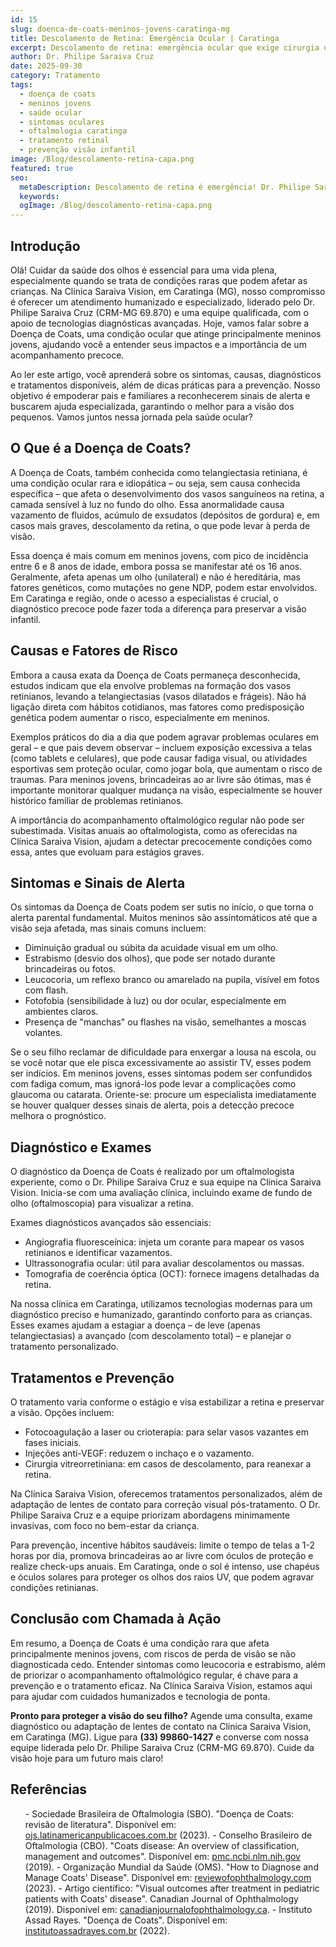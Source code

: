 ```yaml
---
id: 15
slug: doenca-de-coats-meninos-jovens-caratinga-mg
title: Descolamento de Retina: Emergência Ocular | Caratinga
excerpt: Descolamento de retina: emergência ocular que exige cirurgia urgente. Dr. Philipe Saraiva oferece atendimento rápido em Caratinga, MG.
author: Dr. Philipe Saraiva Cruz
date: 2025-09-30
category: Tratamento
tags:
  - doença de coats
  - meninos jovens
  - saúde ocular
  - sintomas oculares
  - oftalmologia caratinga
  - tratamento retinal
  - prevenção visão infantil
image: /Blog/descolamento-retina-capa.png
featured: true
seo:
  metaDescription: Descolamento de retina é emergência! Dr. Philipe Saraiva trata com cirurgia urgente em Caratinga, MG. Salve sua visão. Atendimento rápido!
  keywords: 
  ogImage: /Blog/descolamento-retina-capa.png
---
```


## Introdução

Olá! Cuidar da saúde dos olhos é essencial para uma vida plena, especialmente quando se trata de condições raras que podem afetar as crianças. Na Clínica Saraiva Vision, em Caratinga (MG), nosso compromisso é oferecer um atendimento humanizado e especializado, liderado pelo Dr. Philipe Saraiva Cruz (CRM-MG 69.870) e uma equipe qualificada, com o apoio de tecnologias diagnósticas avançadas. Hoje, vamos falar sobre a Doença de Coats, uma condição ocular que atinge principalmente meninos jovens, ajudando você a entender seus impactos e a importância de um acompanhamento precoce.

Ao ler este artigo, você aprenderá sobre os sintomas, causas, diagnósticos e tratamentos disponíveis, além de dicas práticas para a prevenção. Nosso objetivo é empoderar pais e familiares a reconhecerem sinais de alerta e buscarem ajuda especializada, garantindo o melhor para a visão dos pequenos. Vamos juntos nessa jornada pela saúde ocular?

## O Que é a Doença de Coats?

A Doença de Coats, também conhecida como telangiectasia retiniana, é uma condição ocular rara e idiopática – ou seja, sem causa conhecida específica – que afeta o desenvolvimento dos vasos sanguíneos na retina, a camada sensível à luz no fundo do olho. Essa anormalidade causa vazamento de fluidos, acúmulo de exsudatos (depósitos de gordura) e, em casos mais graves, descolamento da retina, o que pode levar à perda de visão.

Essa doença é mais comum em meninos jovens, com pico de incidência entre 6 e 8 anos de idade, embora possa se manifestar até os 16 anos. Geralmente, afeta apenas um olho (unilateral) e não é hereditária, mas fatores genéticos, como mutações no gene NDP, podem estar envolvidos. Em Caratinga e região, onde o acesso a especialistas é crucial, o diagnóstico precoce pode fazer toda a diferença para preservar a visão infantil.

## Causas e Fatores de Risco

Embora a causa exata da Doença de Coats permaneça desconhecida, estudos indicam que ela envolve problemas na formação dos vasos retinianos, levando a telangiectasias (vasos dilatados e frágeis). Não há ligação direta com hábitos cotidianos, mas fatores como predisposição genética podem aumentar o risco, especialmente em meninos.

Exemplos práticos do dia a dia que podem agravar problemas oculares em geral – e que pais devem observar – incluem exposição excessiva a telas (como tablets e celulares), que pode causar fadiga visual, ou atividades esportivas sem proteção ocular, como jogar bola, que aumentam o risco de traumas. Para meninos jovens, brincadeiras ao ar livre são ótimas, mas é importante monitorar qualquer mudança na visão, especialmente se houver histórico familiar de problemas retinianos.

A importância do acompanhamento oftalmológico regular não pode ser subestimada. Visitas anuais ao oftalmologista, como as oferecidas na Clínica Saraiva Vision, ajudam a detectar precocemente condições como essa, antes que evoluam para estágios graves.

## Sintomas e Sinais de Alerta

Os sintomas da Doença de Coats podem ser sutis no início, o que torna o alerta parental fundamental. Muitos meninos são assintomáticos até que a visão seja afetada, mas sinais comuns incluem:

  - Diminuição gradual ou súbita da acuidade visual em um olho.
  - Estrabismo (desvio dos olhos), que pode ser notado durante brincadeiras ou fotos.
  - Leucocoria, um reflexo branco ou amarelado na pupila, visível em fotos com flash.
  - Fotofobia (sensibilidade à luz) ou dor ocular, especialmente em ambientes claros.
  - Presença de "manchas" ou flashes na visão, semelhantes a moscas volantes.

Se o seu filho reclamar de dificuldade para enxergar a lousa na escola, ou se você notar que ele pisca excessivamente ao assistir TV, esses podem ser indícios. Em meninos jovens, esses sintomas podem ser confundidos com fadiga comum, mas ignorá-los pode levar a complicações como glaucoma ou catarata. Oriente-se: procure um especialista imediatamente se houver qualquer desses sinais de alerta, pois a detecção precoce melhora o prognóstico.

## Diagnóstico e Exames

O diagnóstico da Doença de Coats é realizado por um oftalmologista experiente, como o Dr. Philipe Saraiva Cruz e sua equipe na Clínica Saraiva Vision. Inicia-se com uma avaliação clínica, incluindo exame de fundo de olho (oftalmoscopia) para visualizar a retina.

Exames diagnósticos avançados são essenciais:

  - Angiografia fluoresceínica: injeta um corante para mapear os vasos retinianos e identificar vazamentos.
  - Ultrassonografia ocular: útil para avaliar descolamentos ou massas.
  - Tomografia de coerência óptica (OCT): fornece imagens detalhadas da retina.

Na nossa clínica em Caratinga, utilizamos tecnologias modernas para um diagnóstico preciso e humanizado, garantindo conforto para as crianças. Esses exames ajudam a estagiar a doença – de leve (apenas telangiectasias) a avançado (com descolamento total) – e planejar o tratamento personalizado.

## Tratamentos e Prevenção

O tratamento varia conforme o estágio e visa estabilizar a retina e preservar a visão. Opções incluem:

  - Fotocoagulação a laser ou crioterapia: para selar vasos vazantes em fases iniciais.
  - Injeções anti-VEGF: reduzem o inchaço e o vazamento.
  - Cirurgia vitreorretiniana: em casos de descolamento, para reanexar a retina.

Na Clínica Saraiva Vision, oferecemos tratamentos personalizados, além de adaptação de lentes de contato para correção visual pós-tratamento. O Dr. Philipe Saraiva Cruz e a equipe priorizam abordagens minimamente invasivas, com foco no bem-estar da criança.

Para prevenção, incentive hábitos saudáveis: limite o tempo de telas a 1-2 horas por dia, promova brincadeiras ao ar livre com óculos de proteção e realize check-ups anuais. Em Caratinga, onde o sol é intenso, use chapéus e óculos solares para proteger os olhos dos raios UV, que podem agravar condições retinianas.

## Conclusão com Chamada à Ação

Em resumo, a Doença de Coats é uma condição rara que afeta principalmente meninos jovens, com riscos de perda de visão se não diagnosticada cedo. Entender sintomas como leucocoria e estrabismo, além de priorizar o acompanhamento oftalmológico regular, é chave para a prevenção e o tratamento eficaz. Na Clínica Saraiva Vision, estamos aqui para ajudar com cuidados humanizados e tecnologia de ponta.

**Pronto para proteger a visão do seu filho?** Agende uma consulta, exame diagnóstico ou adaptação de lentes de contato na Clínica Saraiva Vision, em Caratinga (MG). Ligue para **(33) 99860-1427** e converse com nossa equipe liderada pelo Dr. Philipe Saraiva Cruz (CRM-MG 69.870). Cuide da visão hoje para um futuro mais claro!

## Referências

<ol>
  - Sociedade Brasileira de Oftalmologia (SBO). "Doença de Coats: revisão de literatura". Disponível em: <a href="https://ojs.latinamericanpublicacoes.com.br/ojs/index.php/ah/article/download/2254/2012/6347" target="_blank" rel="noopener noreferrer">ojs.latinamericanpublicacoes.com.br</a> (2023).
  - Conselho Brasileiro de Oftalmologia (CBO). "Coats disease: An overview of classification, management and outcomes". Disponível em: <a href="https://pmc.ncbi.nlm.nih.gov/articles/PMC6552590/" target="_blank" rel="noopener noreferrer">pmc.ncbi.nlm.nih.gov</a> (2019).
  - Organização Mundial da Saúde (OMS). "How to Diagnose and Manage Coats' Disease". Disponível em: <a href="https://www.reviewofophthalmology.com/article/how-to-diagnose-and-manage-coatsand8217-disease-42782" target="_blank" rel="noopener noreferrer">reviewofophthalmology.com</a> (2023).
  - Artigo científico: "Visual outcomes after treatment in pediatric patients with Coats' disease". Canadian Journal of Ophthalmology (2019). Disponível em: <a href="https://canadianjournalofophthalmology.ca/retrieve/pii/S0008418219300870" target="_blank" rel="noopener noreferrer">canadianjournalofophthalmology.ca</a>.
  - Instituto Assad Rayes. "Doença de Coats". Disponível em: <a href="https://institutoassadrayes.com.br/noticia/noticias/doenca-de-coats" target="_blank" rel="noopener noreferrer">institutoassadrayes.com.br</a> (2022).
</ol>